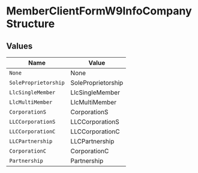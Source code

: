 # MemberClientFormW9InfoCompanyStructure


## Values

| Name                 | Value                |
| -------------------- | -------------------- |
| `None`               | None                 |
| `SoleProprietorship` | SoleProprietorship   |
| `LlcSingleMember`    | LlcSingleMember      |
| `LlcMultiMember`     | LlcMultiMember       |
| `CorporationS`       | CorporationS         |
| `LLCCorporationS`    | LLCCorporationS      |
| `LLCCorporationC`    | LLCCorporationC      |
| `LLCPartnership`     | LLCPartnership       |
| `CorporationC`       | CorporationC         |
| `Partnership`        | Partnership          |